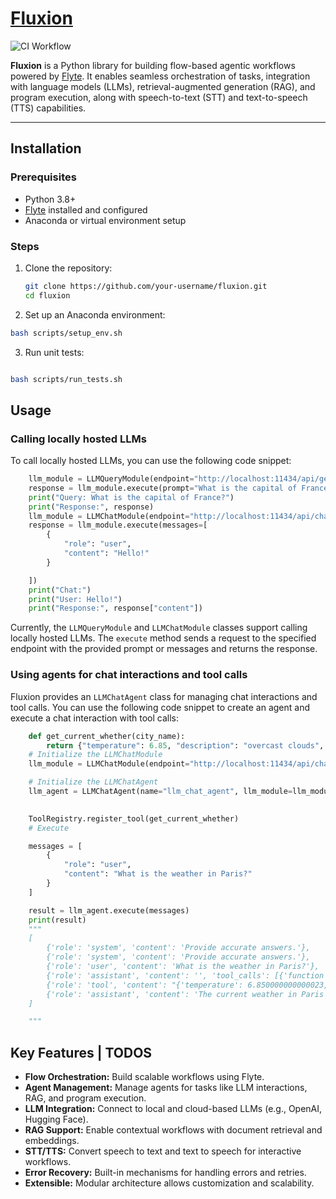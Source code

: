 # [Fluxion](https://ymitiku.github.io/fluxion/)

![CI Workflow](https://github.com/ymitiku/fluxion/actions/workflows/ci.yml/badge.svg)


**Fluxion** is a Python library for building flow-based agentic workflows powered by [Flyte](https://flyte.org). It enables seamless orchestration of tasks, integration with language models (LLMs), retrieval-augmented generation (RAG), and program execution, along with speech-to-text (STT) and text-to-speech (TTS) capabilities.



---


## Installation

### Prerequisites

- Python 3.8+
- [Flyte](https://flyte.org) installed and configured
- Anaconda or virtual environment setup

### Steps

1. Clone the repository:
   ```bash
   git clone https://github.com/your-username/fluxion.git
   cd fluxion
   ```

2. Set up an Anaconda environment:

```bash
bash scripts/setup_env.sh
```

3. Run unit tests:

```bash

bash scripts/run_tests.sh
```


## Usage

### Calling locally hosted LLMs

To call locally hosted LLMs, you can use the following code snippet:

```python
    llm_module = LLMQueryModule(endpoint="http://localhost:11434/api/generate", model="llama3.2")
    response = llm_module.execute(prompt="What is the capital of France?")
    print("Query: What is the capital of France?")
    print("Response:", response)
    llm_module = LLMChatModule(endpoint="http://localhost:11434/api/chat", model="llama3.2")
    response = llm_module.execute(messages=[
        {
            "role": "user",
            "content": "Hello!"
        }

    ])
    print("Chat:")
    print("User: Hello!")
    print("Response:", response["content"])
```

Currently, the `LLMQueryModule` and `LLMChatModule` classes support calling locally hosted LLMs. The `execute` method sends a request to the specified endpoint with the provided prompt or messages and returns the response.

### Using agents for chat interactions and tool calls

Fluxion provides an `LLMChatAgent` class for managing chat interactions and tool calls. You can use the following code snippet to create an agent and execute a chat interaction with tool calls:

```python
    def get_current_whether(city_name):
        return {"temperature": 6.85, "description": "overcast clouds", "humidity": 91}
    # Initialize the LLMChatModule
    llm_module = LLMChatModule(endpoint="http://localhost:11434/api/chat", model="llama3.2", timeout=60)

    # Initialize the LLMChatAgent
    llm_agent = LLMChatAgent(name="llm_chat_agent", llm_module=llm_module, system_instructions="Provide accurate answers.")
    

    ToolRegistry.register_tool(get_current_whether)
    # Execute

    messages = [
        {
            "role": "user",
            "content": "What is the weather in Paris?"
        }
    ]

    result = llm_agent.execute(messages)
    print(result)
    """
    [
        {'role': 'system', 'content': 'Provide accurate answers.'}, 
        {'role': 'system', 'content': 'Provide accurate answers.'}, 
        {'role': 'user', 'content': 'What is the weather in Paris?'}, 
        {'role': 'assistant', 'content': '', 'tool_calls': [{'function': {'name': 'get_current_whether', 'arguments': {'city_name': 'Paris'}}}]}, 
        {'role': 'tool', 'content': "{'temperature': 6.850000000000023, 'description': 'overcast clouds', 'humidity': 91}"}, 
        {'role': 'assistant', 'content': 'The current weather in Paris is overcast with a temperature of 6.85°C (40.37°F) and high humidity at 91%.'}
    ]

    """

```




## Key Features | TODOS

- **Flow Orchestration:** Build scalable workflows using Flyte.
- **Agent Management:** Manage agents for tasks like LLM interactions, RAG, and program execution.
- **LLM Integration:** Connect to local and cloud-based LLMs (e.g., OpenAI, Hugging Face).
- **RAG Support:** Enable contextual workflows with document retrieval and embeddings.
- **STT/TTS:** Convert speech to text and text to speech for interactive workflows.
- **Error Recovery:** Built-in mechanisms for handling errors and retries.
- **Extensible:** Modular architecture allows customization and scalability.